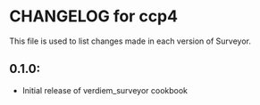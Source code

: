 # CHANGELOG for ccp4

This file is used to list changes made in each version of Surveyor.

## 0.1.0:

* Initial release of verdiem_surveyor cookbook
